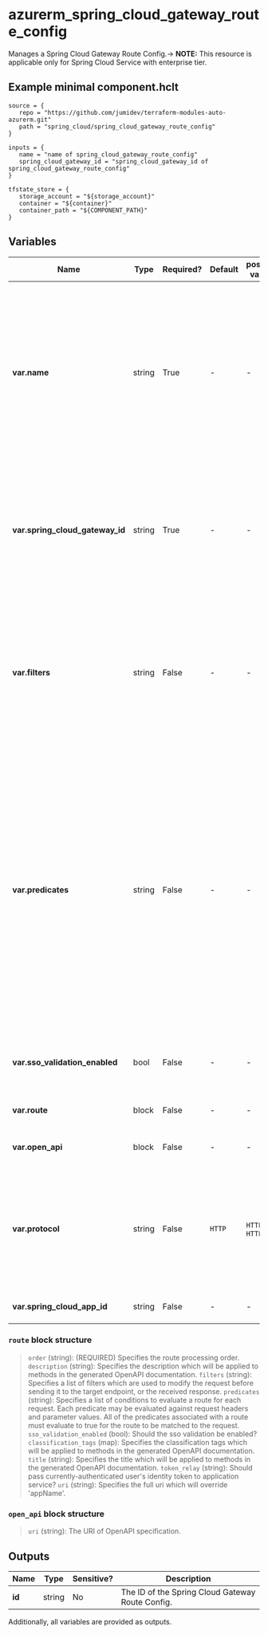 # azurerm_spring_cloud_gateway_route_config

Manages a Spring Cloud Gateway Route Config.-> **NOTE:** This resource is applicable only for Spring Cloud Service with enterprise tier.

## Example minimal component.hclt

```hcl
source = {
   repo = "https://github.com/jumidev/terraform-modules-auto-azurerm.git" 
   path = "spring_cloud/spring_cloud_gateway_route_config" 
}

inputs = {
   name = "name of spring_cloud_gateway_route_config" 
   spring_cloud_gateway_id = "spring_cloud_gateway_id of spring_cloud_gateway_route_config" 
}

tfstate_store = {
   storage_account = "${storage_account}" 
   container = "${container}" 
   container_path = "${COMPONENT_PATH}" 
}

```

## Variables

| Name | Type | Required? |  Default  |  possible values |  Description |
| ---- | ---- | --------- |  ----------- | ----------- | ----------- |
| **var.name** | string | True | -  |  -  |  The name which should be used for this Spring Cloud Gateway Route Config. Changing this forces a new Spring Cloud Gateway Route Config to be created. | 
| **var.spring_cloud_gateway_id** | string | True | -  |  -  |  The ID of the Spring Cloud Gateway. Changing this forces a new Spring Cloud Gateway Route Config to be created. | 
| **var.filters** | string | False | -  |  -  |  Specifies a list of filters which are used to modify the request before sending it to the target endpoint, or the received response in app level. | 
| **var.predicates** | string | False | -  |  -  |  Specifies a list of conditions to evaluate a route for each request in app level. Each predicate may be evaluated against request headers and parameter values. All of the predicates associated with a route must evaluate to true for the route to be matched to the request. | 
| **var.sso_validation_enabled** | bool | False | -  |  -  |  Should the sso validation be enabled in app level? | 
| **var.route** | block | False | -  |  -  |  One or more `route` blocks. | 
| **var.open_api** | block | False | -  |  -  |  One or more `open_api` blocks. | 
| **var.protocol** | string | False | `HTTP`  |  `HTTP`, `HTTPS`  |  Specifies the protocol of routed Spring Cloud App. Allowed values are `HTTP` and `HTTPS`. Defaults to `HTTP`. | 
| **var.spring_cloud_app_id** | string | False | -  |  -  |  The ID of the Spring Cloud App. | 

### `route` block structure

>`order` (string): (REQUIRED) Specifies the route processing order.
>`description` (string): Specifies the description which will be applied to methods in the generated OpenAPI documentation.
>`filters` (string): Specifies a list of filters which are used to modify the request before sending it to the target endpoint, or the received response.
>`predicates` (string): Specifies a list of conditions to evaluate a route for each request. Each predicate may be evaluated against request headers and parameter values. All of the predicates associated with a route must evaluate to true for the route to be matched to the request.
>`sso_validation_enabled` (bool): Should the sso validation be enabled?
>`classification_tags` (map): Specifies the classification tags which will be applied to methods in the generated OpenAPI documentation.
>`title` (string): Specifies the title which will be applied to methods in the generated OpenAPI documentation.
>`token_relay` (string): Should pass currently-authenticated user's identity token to application service?
>`uri` (string): Specifies the full uri which will override 'appName'.

### `open_api` block structure

>`uri` (string): The URI of OpenAPI specification.



## Outputs

| Name | Type | Sensitive? | Description |
| ---- | ---- | --------- | --------- |
| **id** | string | No  | The ID of the Spring Cloud Gateway Route Config. | 

Additionally, all variables are provided as outputs.
